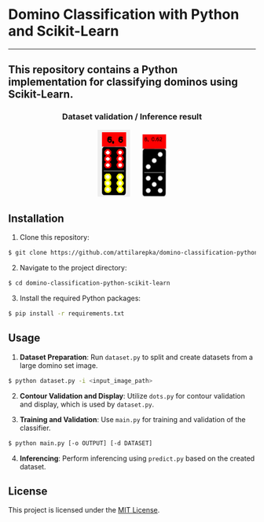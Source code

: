 # Domino Classification with Python and Scikit-Learn
------------
This repository contains a Python implementation for classifying dominos using Scikit-Learn.
------------
<h3 align="center">Dataset validation / Inference result</h3>
<p align="center" width="100%">
    <img width="13%" alt="Dataset validation" src="docs/dataset.png" title="Dataset validation" hspace="10"> 
    <img width="10%" alt="Inference result" src="docs/prediction.png" title="Inference result" hspace="10"/>
</p>

## Installation

1. Clone this repository:

``` bash
$ git clone https://github.com/attilarepka/domino-classification-python-scikit-learn.git
```

2. Navigate to the project directory:

``` bash
$ cd domino-classification-python-scikit-learn
```

3. Install the required Python packages:

``` bash
$ pip install -r requirements.txt
```

## Usage

1. **Dataset Preparation**: Run `dataset.py` to split and create datasets from a large domino set image.

``` bash
$ python dataset.py -i <input_image_path>
```

2. **Contour Validation and Display**: Utilize `dots.py` for contour validation and display, which is used by `dataset.py`.

3. **Training and Validation**: Use `main.py` for training and validation of the classifier.

``` bash
$ python main.py [-o OUTPUT] [-d DATASET]
```

4. **Inferencing**: Perform inferencing using `predict.py` based on the created dataset.

## License

This project is licensed under the [MIT License](LICENSE).
